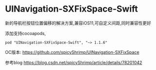 # UINavigation-SXFixSpace-Swift
新的导航栏按钮位置偏移的解决方案,兼容iOS11,可自定义间距,同时兼容性更好

添加支持cocoapods,

```
pod "UINavigation-SXFixSpace-Swift", "~> 1.1.6"
```

OC版本:
https://github.com/spicyShrimp/UINavigation-SXFixSpace

参考blog
https://blog.csdn.net/spicyShrimp/article/details/78201042


